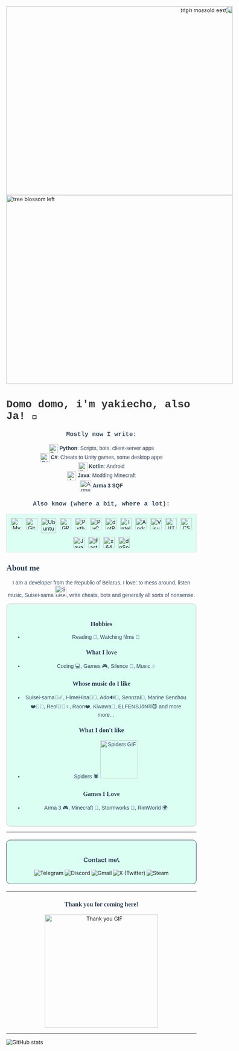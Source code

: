 <div style="position: relative; display: inline-block;">
  <img src="https://i.pinimg.com/originals/43/3a/88/433a885903b5e6b6b9b5edf681169882.gif" alt="tree blossom right" style="width: 600px; height: 500px; transform: scaleX(-1);"/>
</div>

<div style="position: relative; display: inline-block;">
  <img src="https://i.pinimg.com/originals/43/3a/88/433a885903b5e6b6b9b5edf681169882.gif" alt="tree blossom left" style="width: 600px; height: 500px;"/>
</div>



<h1 style="font-family: 'Courier New', Courier, monospace; color: #333;">Domo domo, i'm yakiecho, also Ja!</span> 👋</h1>

<h3 style="font-family: 'Courier New', Courier, monospace; color: #34495e; text-align: center;">Mostly now I write:</h3>
<ul style="font-family: 'Verdana', sans-serif; color: #2c3e50; text-align: center; list-style: none; padding: 0;">
  <li>
    <img src="https://cdn.jsdelivr.net/gh/devicons/devicon/icons/python/python-original.svg" alt="Python" style="width: 24px; height: 24px; vertical-align: middle;"/> 
    <strong>Python</strong>: Scripts, bots, client-server apps
  </li>
  <li>
    <img src="https://cdn.jsdelivr.net/gh/devicons/devicon/icons/csharp/csharp-original.svg" alt="C#" style="width: 24px; height: 24px; vertical-align: middle;"/> 
    <strong>C#</strong>: Cheats to Unity games, some desktop apps
  </li>
  <li>
    <img src="https://cdn.jsdelivr.net/gh/devicons/devicon/icons/kotlin/kotlin-original.svg" alt="Kotlin" style="width: 24px; height: 24px; vertical-align: middle;"/> 
    <strong>Kotlin</strong>: Android
  </li>
  <li>
    <img src="https://cdn.jsdelivr.net/gh/devicons/devicon/icons/java/java-original.svg" alt="Java" style="width: 24px; height: 24px; vertical-align: middle;"/> 
    <strong>Java</strong>: Modding Minecraft
  </li>
  <li>
    <img src="https://upload.wikimedia.org/wikipedia/commons/thumb/c/c7/ArmA_3_Logo_%28Black_Transparent%29.png/320px-ArmA_3_Logo_%28Black_Transparent%29.png" alt="Arma 3 SQF" style="width: 30px; height: auto; vertical-align: middle;"/> 
    <strong>Arma 3 SQF</strong>
  </li>
</ul>

<h3 style="font-family: 'Courier New', Courier, monospace; color: #34495e; text-align: center;">Also know (where a bit, where a lot):</h3>
<div style="text-align: center; display: flex; justify-content: center; flex-wrap: wrap; gap: 10px; padding: 10px; border: 1px solid #ddd; background-color: #dcfff3;">
  <img src="https://cdn.jsdelivr.net/gh/devicons/devicon/icons/mysql/mysql-original.svg" alt="MySQL" title="MySQL" style="width: 30px; height: 30px;"/>
  <img src="https://cdn.jsdelivr.net/gh/devicons/devicon/icons/git/git-original.svg" alt="Git" title="Git" style="width: 30px; height: 30px;"/>
  <img src="https://www.elexence.fr/images/Distributeur10/Composants/SOFUbuntu_20-04LTS_64_1z.png" alt="Ubuntu" title="Ubuntu" style="width: 40px; height: auto;"/>
  <img src="https://encrypted-tbn0.gstatic.com/images?q=tbn:ANd9GcQuij4rKmNu0k75foMjBSMmfB8RdYaX2hh6JVdprVGqIh8GYd510ybk62nvhxB_YcACQsA&usqp=CAU" alt="GPG" title="GPG" style="width: 30px; height: 30px;"/>
  <img src="https://cdn.jsdelivr.net/gh/devicons/devicon/icons/python/python-original.svg" alt="Python" title="Python" style="width: 30px; height: 30px;"/>
  <img src="https://cdn.jsdelivr.net/gh/devicons/devicon/icons/pycharm/pycharm-original.svg" alt="PyCharm" title="PyCharm" style="width: 30px; height: 30px;"/>
  <img src="https://www.fileeagle.com/data/2022/05/dotPeek.png" alt="dotPeek" title="dotPeek" style="width: 30px; height: 30px;"/>
  <img src="https://encrypted-tbn0.gstatic.com/images?q=tbn:ANd9GcT8fbwusxe4WMoRjHlWi_5QYN5VlDqZmwXDgQ&s" alt="IntelliJ IDEA" title="IntelliJ IDEA" style="width: 30px; height: 30px;"/>
  <img src="https://cdn.jsdelivr.net/gh/devicons/devicon/icons/androidstudio/androidstudio-original.svg" alt="Android Studio" title="Android Studio" style="width: 30px; height: 30px;"/>
  <img src="https://cdn.jsdelivr.net/gh/devicons/devicon/icons/visualstudio/visualstudio-plain.svg" alt="Visual Studio" title="Visual Studio" style="width: 30px; height: 30px;"/>
  <img src="https://cdn.jsdelivr.net/gh/devicons/devicon/icons/html5/html5-original.svg" alt="HTML" title="HTML" style="width: 30px; height: 30px;"/>
  <img src="https://cdn.jsdelivr.net/gh/devicons/devicon/icons/css3/css3-original.svg" alt="CSS" title="CSS" style="width: 30px; height: 30px;"/>
  <img src="https://cdn.jsdelivr.net/gh/devicons/devicon/icons/javascript/javascript-original.svg" alt="JavaScript" title="JavaScript" style="width: 30px; height: 30px;"/>
  <img src="https://cdn.jsdelivr.net/gh/devicons/devicon/icons/fastapi/fastapi-original.svg" alt="FastAPI" title="FastAPI" style="width: 30px; height: 30px;"/>
  <img src="https://img.utdstc.com/icon/262/0e7/2620e7b24f63f53e56a163c7a6a757269d51c228e57f8243f965c9aaa994214e:200" alt="x64dbg" title="x64dbg" style="width: 30px; height: 30px;"/>
  <img src="https://static.wikia.nocookie.net/logopedia/images/2/26/DnSpy-logo.png/revision/latest?cb=20230313030417" alt="dnSpy" title="dnSpy" style="width: 30px; height: 30px;"/>
</div>



<h2 style="font-family: 'Georgia', serif; color: #2c3e50;">About me</h2>

<p style="font-family: 'Verdana', sans-serif; color: #34495e; text-align: center;">
  I am a developer from the Republic of Belarus, I love: to mess around, listen music, Suisei-sama <img src="https://i.imgur.com/k6DRdGH_d.webp?maxwidth=760&fidelity=grand" alt="Suisei-sama", style="width: 30px; height: auto; text-align: center;"/>, write cheats, bots and generally all sorts of nonsense.
</p>


<div style="border: 2px solid #ddd; background-color: #dcfff3; padding: 20px; border-radius: 10px;">
  <h3 style="font-family: 'Georgia', serif; color: #2c3e50; text-align: center;">Hobbies</h3>
  <ul style="font-family: 'Verdana', sans-serif; color: #34495e; text-align: center;">
    <li>Reading 📖, Watching films 🎥</li>
  </ul>

  <h3 style="font-family: 'Georgia', serif; color: #2c3e50; text-align: center;">What I love</h3>
  <ul style="font-family: 'Verdana', sans-serif; color: #34495e; text-align: center;">
    <li>Coding 💻, Games 🎮, Silence 🤫, Music 🎶</li>
  </ul>

   <h3 style="font-family: 'Georgia', serif; color: #2c3e50; text-align: center;">Whose music do I like</h3>
  <ul style="font-family: 'Verdana', sans-serif; color: #34495e; text-align: center;">
    <li>Suisei-sama🎤☄️, HimeHina🩷💛, Ado🔊🫨, Sennzai🤍, Marine Senchou❤️🏴‍☠️, Reol💛👱‍♀️, Raon❤️, Kiwawa🍗, ELFENSJóN⛓️😈 and more more...</li>
  </ul>

  <h3 style="font-family: 'Georgia', serif; color: #2c3e50; text-align: center;">What I don't like</h3>
  <ul style="font-family: 'Verdana', sans-serif; color: #34495e; text-align: center;">
    <li>Spiders 🕷️ <img src="https://imgur.com/3aEIody.gif" alt="Spiders GIF" style="width: 100px; height: 100px;"/></li>
  </ul>

  <h3 style="font-family: 'Georgia', serif; color: #2c3e50; text-align: center;">Games I Love</h3>
  <ul style="font-family: 'Verdana', sans-serif; color: #34495e; text-align: center;">
    <li>Arma 3 🎮, Minecraft 🧱, Stormworks 🚢, RimWorld 🌍</li>
  </ul>
</div>


<hr />

<div style="margin: 20px auto; padding: 20px; border: 1px solid #2c3e50; border-radius: 10px; background-color: #dcfff3; max-width: 600px;">
  <h3 style="font-family: 'Arial', sans-serif; color: #34495e; text-align: center;">Contact me📞</h3>
  <div style="text-align: center;">
  <a href="https://t.me/yakiecho" style="text-decoration: none;">
    <img src="https://img.shields.io/badge/Telegram-0088cc?style=for-the-badge&logo=telegram&logoColor=white" alt="Telegram"/>
  </a>
  <a href="https://discord.com/users/424671525288017921" style="text-decoration: none;">
    <img src="https://img.shields.io/badge/Discord-7289da?style=for-the-badge&logo=discord&logoColor=white" alt="Discord"/>
  </a>
  <a href="mailto:yakimichiecho@gmail.com" style="text-decoration: none;">
    <img src="https://img.shields.io/badge/Gmail-D14836?style=for-the-badge&logo=gmail&logoColor=white" alt="Gmail"/>
  </a>
  <a href="https://twitter.com/yakiecho" style="text-decoration: none;">
    <img src="https://img.shields.io/badge/X-1DA1F2?style=for-the-badge&logo=x&logoColor=white" alt="X (Twitter)" />
  </a>
  <a href="https://steamcommunity.com/id/yakiecho/" style="text-decoration: none;">
    <img src="https://img.shields.io/badge/Steam-5661F2?style=for-the-badge&logo=x&logoColor=white" alt="Steam" />
  </a>
</div>
</div>



<hr />

<h3 style="font-family: 'Georgia', serif; color: #2c3e50; text-align: center;">Thank you for coming here!</h3>
<p style="text-align: center;">
  <img src="https://i.imgur.com/G1Wn3sk.webp?tb" alt="Thank you GIF" style="width: 300px; height: auto;"/>
</p>

<hr />

<img src="https://github-readme-stats.vercel.app/api?username=yakiecho&show_icons=true&hide_title=true" alt="GitHub stats" />
